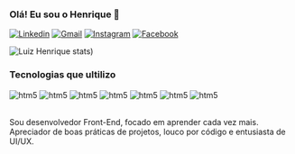 
### Olá! Eu sou o Henrique 👋

[![Linkedin](https://img.shields.io/badge/LinkedIn-0077B5?style=for-the-badge&logo=linkedin&logoColor=white)](https://linkedin.com/in/luiz-henrique-200779144/)
[![Gmail](https://img.shields.io/badge/Gmail-D14836?style=for-the-badge&logo=gmail&logoColor=white)](https://luiz.lhrodrigues@gmail.com)
[![Instagram](https://img.shields.io/badge/Instagram-E4405F?style=for-the-badge&logo=instagram&logoColor=white)](https://instagram.com/henrique.lhr)
[![Facebook](https://img.shields.io/badge/Facebook-1877F2?style=for-the-badge&logo=facebook&logoColor=white)](https://facebook.com/henrique.lankaster)

![Luiz Henrique stats](https://github-readme-stats.vercel.app/api?username=anuraghazra&show_icons=true&theme=dark))

### Tecnologias que ultilizo

<div style="display: inline_block">
    <img align="center" alt="htm5" src="https://img.shields.io/badge/HTML5-E34F26?style=for-the-badge&logo=html5&logoColor=white" />
    <img align="center" alt="htm5" src="https://img.shields.io/badge/CSS3-1572B6?style=for-the-badge&logo=css3&logoColor=white" />
    <img align="center" alt="htm5" src="https://img.shields.io/badge/JavaScript-F7DF1E?style=for-the-badge&logo=javascript&logoColor=black" />
    <img align="center" alt="htm5" src="https://img.shields.io/badge/TypeScript-007ACC?style=for-the-badge&logo=typescript&logoColor=white" />
    <img align="center" alt="htm5" src="https://img.shields.io/badge/React-20232A?style=for-the-badge&logo=react&logoColor=61DAFB" />
    <img align="center" alt="htm5" src="https://img.shields.io/badge/React_Native-20232A?style=for-the-badge&logo=react&logoColor=61DAFB" />
    <img align="center" alt="htm5" src="https://img.shields.io/badge/Node.js-43853D?style=for-the-badge&logo=node.js&logoColor=white" />
</div><br>

Sou desenvolvedor Front-End, focado em aprender cada vez mais.<br>
Apreciador de boas práticas de projetos, louco por código e entusiasta de UI/UX.

